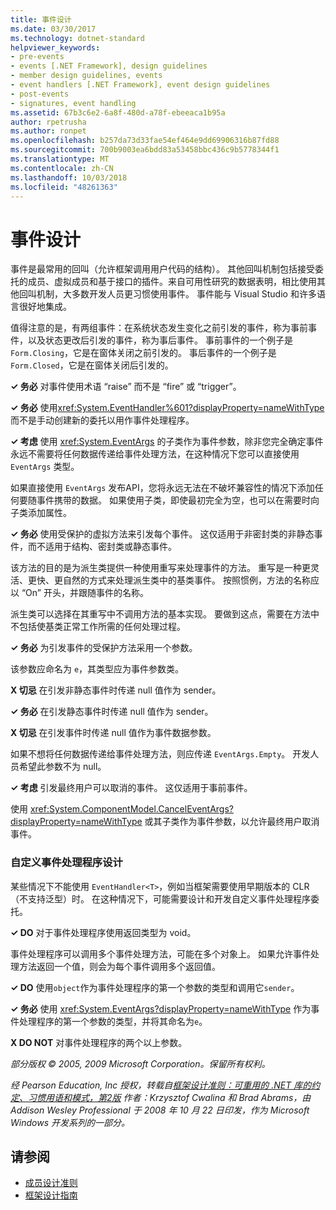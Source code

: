 ```yaml
---
title: 事件设计
ms.date: 03/30/2017
ms.technology: dotnet-standard
helpviewer_keywords:
- pre-events
- events [.NET Framework], design guidelines
- member design guidelines, events
- event handlers [.NET Framework], event design guidelines
- post-events
- signatures, event handling
ms.assetid: 67b3c6e2-6a8f-480d-a78f-ebeeaca1b95a
author: rpetrusha
ms.author: ronpet
ms.openlocfilehash: b257da73d33fae54ef464e9dd69906316b87fd88
ms.sourcegitcommit: 700b9003ea6bdd83a53458bbc436c9b5778344f1
ms.translationtype: MT
ms.contentlocale: zh-CN
ms.lasthandoff: 10/03/2018
ms.locfileid: "48261363"
---
```

# <a name="event-design"></a>事件设计
事件是最常用的回叫（允许框架调用用户代码的结构）。 其他回叫机制包括接受委托的成员、虚拟成员和基于接口的插件。来自可用性研究的数据表明，相比使用其他回叫机制，大多数开发人员更习惯使用事件。 事件能与 Visual Studio 和许多语言很好地集成。  
  
 值得注意的是，有两组事件：在系统状态发生变化之前引发的事件，称为事前事件，以及状态更改后引发的事件，称为事后事件。 事前事件的一个例子是 `Form.Closing`，它是在窗体关闭之前引发的。 事后事件的一个例子是 `Form.Closed`，它是在窗体关闭后引发的。  
  
 **✓ 务必** 对事件使用术语 “raise” 而不是 “fire” 或 “trigger”。  
  
 **✓ 务必** 使用<xref:System.EventHandler%601?displayProperty=nameWithType>而不是手动创建新的委托以用作事件处理程序。  
  
 **✓ 考虑** 使用 <xref:System.EventArgs> 的子类作为事件参数，除非您完全确定事件永远不需要将任何数据传递给事件处理方法，在这种情况下您可以直接使用 `EventArgs` 类型。  
  
 如果直接使用 `EventArgs` 发布API，您将永远无法在不破坏兼容性的情况下添加任何要随事件携带的数据。 如果使用子类，即使最初完全为空，也可以在需要时向子类添加属性。  
  
 **✓ 务必** 使用受保护的虚拟方法来引发每个事件。 这仅适用于非密封类的非静态事件，而不适用于结构、密封类或静态事件。  
  
 该方法的目的是为派生类提供一种使用重写来处理事件的方法。 重写是一种更灵活、更快、更自然的方式来处理派生类中的基类事件。 按照惯例，方法的名称应以 “On” 开头，并跟随事件的名称。  
  
 派生类可以选择在其重写中不调用方法的基本实现。 要做到这点，需要在方法中不包括使基类正常工作所需的任何处理过程。  
  
 **✓ 务必** 为引发事件的受保护方法采用一个参数。  
  
 该参数应命名为 `e`，其类型应为事件参数类。  
  
 **X 切忌** 在引发非静态事件时传递 null 值作为 sender。  
  
 **✓ 务必** 在引发静态事件时传递 null 值作为 sender。  
  
 **X 切忌** 在引发事件时传递 null 值作为事件数据参数。  
  
 如果不想将任何数据传递给事件处理方法，则应传递 `EventArgs.Empty`。 开发人员希望此参数不为 null。  
  
 **✓ 考虑** 引发最终用户可以取消的事件。 这仅适用于事前事件。  
  
 使用 <xref:System.ComponentModel.CancelEventArgs?displayProperty=nameWithType> 或其子类作为事件参数，以允许最终用户取消事件。  
  
### <a name="custom-event-handler-design"></a>自定义事件处理程序设计  
 某些情况下不能使用 `EventHandler<T>`，例如当框架需要使用早期版本的 CLR（不支持泛型）时。 在这种情况下，可能需要设计和开发自定义事件处理程序委托。  
  
 **✓ DO** 对于事件处理程序使用返回类型为 void。  
  
 事件处理程序可以调用多个事件处理方法，可能在多个对象上。 如果允许事件处理方法返回一个值，则会为每个事件调用多个返回值。  
  
 **✓ DO** 使用`object`作为事件处理程序的第一个参数的类型和调用它`sender`。  
  
 **✓ 务必** 使用 <xref:System.EventArgs?displayProperty=nameWithType> 作为事件处理程序的第一个参数的类型，并将其命名为`e`。  
  
 **X DO NOT** 对事件处理程序的两个以上参数。  
  
 *部分版权 © 2005, 2009 Microsoft Corporation。保留所有权利。*  
  
 *经 Pearson Education, Inc 授权，转载自[框架设计准则：可重用的 .NET 库的约定、习惯用语和模式，第2版](https://www.informit.com/store/framework-design-guidelines-conventions-idioms-and-9780321545619) 作者：Krzysztof Cwalina 和 Brad Abrams，由 Addison Wesley Professional 于 2008 年 10 月 22 日印发，作为 Microsoft Windows 开发系列的一部分。*  
  
## <a name="see-also"></a>请参阅

- [成员设计准则](../../../docs/standard/design-guidelines/member.md)  
- [框架设计指南](../../../docs/standard/design-guidelines/index.md)
